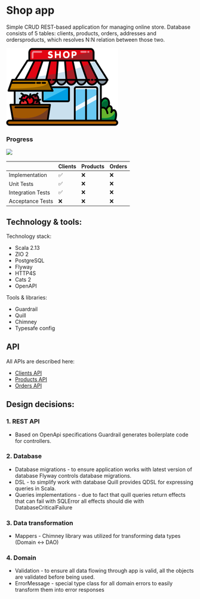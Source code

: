 # Shop app
Simple CRUD REST-based application for managing online store. Database consists of 5 tables: clients, products, orders, addresses and ordersproducts, which resolves N:N relation between those two.

![image info](./icon.png)


### Progress
![](https://geps.dev/progress/40?dangerColor=800000&warningColor=ff9900&successColor=006600)

|                   | Clients | Products | Orders |
|-------------------|---------|----------|--------|
| Implementation    | ✅       | ❌        | ❌      |
| Unit Tests        | ✅       | ❌        | ❌      |
| Integration Tests | ✅       | ❌        | ❌      |
| Acceptance Tests  | ❌       | ❌        | ❌      |

## Technology & tools:
Technology stack:
* Scala 2.13
* ZIO 2
* PostgreSQL
* Flyway
* HTTP4S
* Cats 2
* OpenAPI

Tools & libraries:
* Guardrail
* Quill
* Chimney
* Typesafe config


## API
All APIs are described here:
* [Clients API](./api/clientApi.yaml)
* [Products API]()
* [Orders API]()

## Design decisions:
### 1. REST API
* Based on OpenApi specifications Guardrail generates boilerplate code for controllers.

### 2. Database
* Database migrations - to ensure application works with latest version of database Flyway controls database migrations.
* DSL - to simplify work with database Quill provides QDSL for expressing queries in Scala.
* Queries implementations - due to fact that quill queries return effects that can fail with SQLError all effects should die with DatabaseCriticalFailure

### 3. Data transformation
* Mappers - Chimney library was utilized for transforming data types (Domain <-> DAO)

### 4. Domain
* Validation - to ensure all data flowing through app is valid, all the objects are validated before being used. 
* ErrorMessage - special type class for all domain errors to easily transform them into error responses